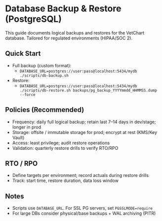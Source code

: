 # Database Backup & Restore (PostgreSQL)

This guide documents logical backups and restores for the VetChart database. Tailored for regulated environments (HIPAA/SOC 2).

## Quick Start

- Full backup (custom format):
  - `DATABASE_URL=postgres://user:pass@localhost:5434/mydb ./scripts/db-backup.sh`
- Restore:
  - `DATABASE_URL=postgres://user:pass@localhost:5434/mydb ./scripts/db-restore.sh backups/pg_backup_YYYYmmdd_HHMMSS.dump --force`

## Policies (Recommended)
- Frequency: daily full logical backup; retain last 7–14 days in dev/stage; longer in prod
- Storage: offsite / immutable storage for prod; encrypt at rest (KMS/Key Vault)
- Access: least privilege; audit restore operations
- Validation: quarterly restore drills to verify RTO/RPO

## RTO / RPO
- Define targets per environment; record actuals during restore drills
- Track: start time, restore duration, data loss window

## Notes
- Scripts use `DATABASE_URL`. For SSL PG servers, set `PGSSLMODE=require`
- For large DBs consider physical/base backups + WAL archiving (PITR)

